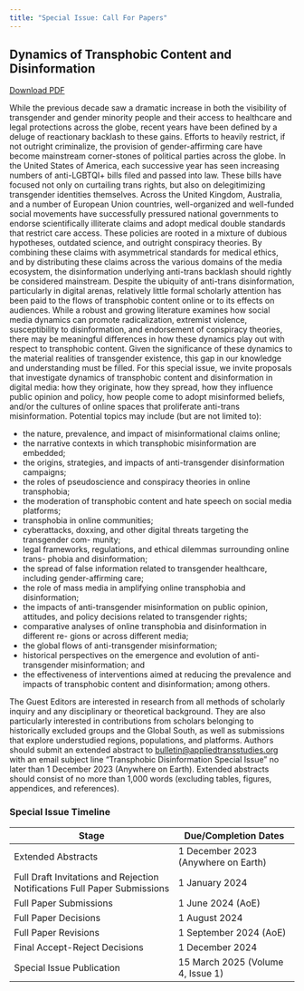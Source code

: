 ```yaml
---
title: "Special Issue: Call For Papers"
---
```


## Dynamics of Transphobic Content and Disinformation

[Download PDF](downloads/Dynamics_of_Transphobia_Special_Issue.pdf)

While the previous decade saw a dramatic increase in both the visibility of transgender and gender minority people and their access to healthcare and legal protections across the globe, recent years have been defined by a deluge of reactionary backlash to these gains. Efforts to heavily restrict, if not outright criminalize, the provision of gender-affirming care have become mainstream corner-stones of political parties across the globe. In the United States of America, each successive year has seen increasing numbers of anti-LGBTQI+ bills filed and passed into law. These bills have focused not only on curtailing trans rights, but also on delegitimizing transgender identities themselves. Across the United Kingdom, Australia, and a number of European Union countries, well-organized and well-funded social movements have successfully pressured national governments to endorse scientifically illiterate claims and adopt medical double standards that restrict care access. These policies are rooted in a mixture of dubious hypotheses, outdated science, and outright conspiracy theories. By combining these claims with asymmetrical standards for medical ethics, and by distributing these claims across the various domains of the media ecosystem, the disinformation underlying anti-trans backlash should rightly be considered mainstream.
Despite the ubiquity of anti-trans disinformation, particularly in digital arenas, relatively little formal scholarly attention has been paid to the flows of transphobic content online or to its effects on audiences. While a robust and growing literature examines how social media dynamics can promote radicalization, extremist violence, susceptibility to disinformation, and endorsement of conspiracy theories, there may be meaningful differences in how these dynamics play out with respect to transphobic content. Given the significance of these dynamics to the material realities of transgender existence, this gap in our knowledge and understanding must be filled.
For this special issue, we invite proposals that investigate dynamics of transphobic content and disinformation in digital media: how they originate, how they spread, how they influence public opinion and policy, how people come to adopt misinformed beliefs, and/or the cultures of online spaces that proliferate anti-trans misinformation. Potential topics may include (but are not limited to):

- the nature, prevalence, and impact of misinformational claims online;
- the narrative contexts in which transphobic misinformation are embedded;
- the origins, strategies, and impacts of anti-transgender disinformation campaigns;
- the roles of pseudoscience and conspiracy theories in online transphobia;
- the moderation of transphobic content and hate speech on social media platforms;
- transphobia in online communities;
- cyberattacks, doxxing, and other digital threats targeting the transgender com-
munity;
- legal frameworks, regulations, and ethical dilemmas surrounding online trans-
phobia and disinformation;
- the spread of false information related to transgender healthcare, including
gender-affirming care;
- the role of mass media in amplifying online transphobia and disinformation;
- the impacts of anti-transgender misinformation on public opinion, attitudes,
and policy decisions related to transgender rights;
- comparative analyses of online transphobia and disinformation in different re-
gions or across different media;
- the global flows of anti-transgender misinformation;
- historical perspectives on the emergence and evolution of anti-transgender
misinformation; and
- the effectiveness of interventions aimed at reducing the prevalence and impacts of transphobic content and disinformation; among others.

The Guest Editors are interested in research from all methods of scholarly inquiry and any disciplinary or theoretical background. They are also particularly interested in contributions from scholars belonging to historically excluded groups and the Global South, as well as submissions that explore understudied regions, populations, and platforms.
Authors should submit an extended abstract to bulletin@appliedtransstudies.org
with an email subject line “Transphobic Disinformation Special Issue” no later than 1 December 2023 (Anywhere on Earth). Extended abstracts should consist of no more than 1,000 words (excluding tables, figures, appendices, and references).

### Special Issue Timeline

| Stage | Due/Completion Dates |
| -------- | -------- |
| Extended Abstracts | 1 December 2023 (Anywhere on Earth) |
| Full Draft Invitations and Rejection Notifications Full Paper Submissions | 1 January 2024 |
| Full Paper Submissions | 1 June 2024 (AoE) |
| Full Paper Decisions | 1 August 2024 |
| Full Paper Revisions | 1 September 2024 (AoE) |
| Final Accept-Reject Decisions | 1 December 2024 |
| Special Issue Publication | 15 March 2025 (Volume 4, Issue 1) |
